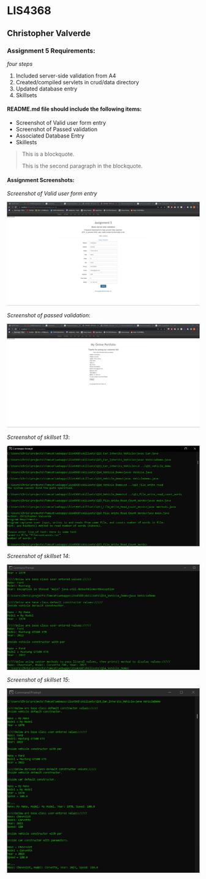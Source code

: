 # LIS4368

## Christopher Valverde

### Assignment 5 Requirements:

*four steps*

1. Included server-side validation from A4
2. Created/compiled servlets in crud/data directory
3. Updated database entry
4. Skillsets


#### README.md file should include the following items:

* Screenshot of Valid user form entry
* Screenshot of Passed validation 
* Associated Database Entry
* Skillests


> This is a blockquote.
> 
> This is the second paragraph in the blockquote.
>

#### Assignment Screenshots:

*Screenshot of Valid user form entry*

![screenshot of Valid user form entry](img/a5.png)

*Screenshot of passed validation*:

![screenshot of passed validation](img/passed.png)

*Screenshot of skillset 13*:

![Screenshot of skillset 13](img/q13.png)

*Screenshot of skillset 14*:

![Screenshot of skillset 14](img/q14.png)

*Screenshot of skillset 15*:

![Screenshot of skillset 15](img/q15.png)


